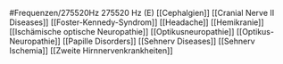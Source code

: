 #Frequenzen/275520Hz
275520 Hz (E)
[[Cephalgien]]
[[Cranial Nerve II Diseases]]
[[Foster-Kennedy-Syndrom]]
[[Headache]]
[[Hemikranie]]
[[Ischämische optische Neuropathie]]
[[Optikusneuropathie]]
[[Optikus-Neuropathie]]
[[Papille Disorders]]
[[Sehnerv Diseases]]
[[Sehnerv Ischemia]]
[[Zweite Hirnnervenkrankheiten]]